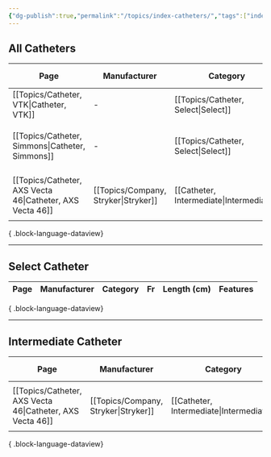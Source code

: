 ```yaml
---
{"dg-publish":true,"permalink":"/topics/index-catheters/","tags":["index","catheter"],"created":"2023-11-15T16:53:19.545-08:00","updated":"2023-12-17T20:38:06.484-08:00"}
---
```



## All Catheters

| Page                                                         | Manufacturer                            | Category                                 | Fr | Length (cm)                                   | ID (in) | OD (in) | Balloon | Dead space | DMSO | Features             |
| ------------------------------------------------------------ | --------------------------------------- | ---------------------------------------- | -- | --------------------------------------------- | ------- | ------- | ------- | ---------- | ---- | -------------------- |
| [[Topics/Catheter, VTK\|Catheter, VTK]]                   | \-                                      | [[Topics/Catheter, Select\|Select]]   | \- | 125                                           | \-      | \-      | \-      | \-         | \-   | Reverse-curve        |
| [[Topics/Catheter, Simmons\|Catheter, Simmons]]           | \-                                      | [[Topics/Catheter, Select\|Select]]   | 5  | <ul><li>65</li><li>100</li><li>125</li></ul>  | \-      | \-      | \-      | \-         | \-   | Reverse-curve        |
| [[Topics/Catheter, AXS Vecta 46\|Catheter, AXS Vecta 46]] | [[Topics/Company, Stryker\|Stryker]] | [[Catheter, Intermediate\|Intermediate]] | \- | <ul><li>125</li><li>146</li><li>160</li></ul> | 0.046   | 0.058   | \-      | \-         | \-   | Thin-wall technology |

{ .block-language-dataview}

---

## Select Catheter

| Page | Manufacturer | Category | Fr | Length (cm) | Features |
| ---- | ------------ | -------- | -- | ----------- | -------- |

{ .block-language-dataview}


---

## Intermediate Catheter

| Page                                                         | Manufacturer                            | Category                                 | Fr | Length (cm)                                   | ID (in) | OD (in) | Features             |
| ------------------------------------------------------------ | --------------------------------------- | ---------------------------------------- | -- | --------------------------------------------- | ------- | ------- | -------------------- |
| [[Topics/Catheter, AXS Vecta 46\|Catheter, AXS Vecta 46]] | [[Topics/Company, Stryker\|Stryker]] | [[Catheter, Intermediate\|Intermediate]] | \- | <ul><li>125</li><li>146</li><li>160</li></ul> | 0.046   | 0.058   | Thin-wall technology |

{ .block-language-dataview}
